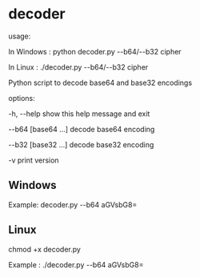 # decoder
usage: 

In Windows :
python decoder.py --b64/--b32 cipher

In Linux :
./decoder.py --b64/--b32 cipher

Python script to decode base64 and base32 encodings

options:

  -h, --help              show this help message and exit
  
  --b64  [base64 ...]     decode base64 encoding
                        
  --b32  [base32 ...]     decode base32 encoding
                        
  -v                      print version

Windows
-------
Example: decoder.py --b64 aGVsbG8=

Linux
-----
chmod +x decoder.py

Example : ./decoder.py --b64 aGVsbG8=
